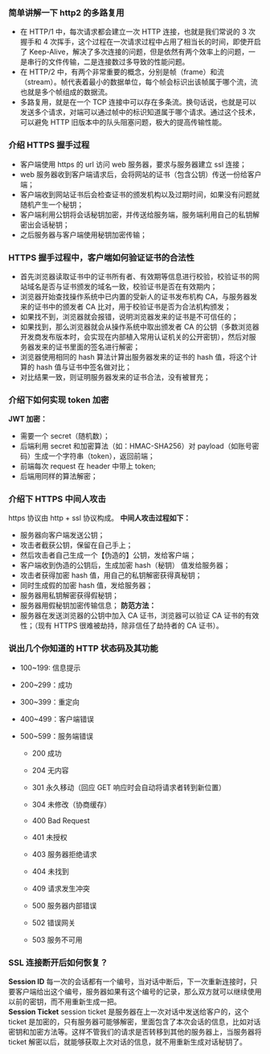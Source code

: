 ### 简单讲解一下 http2 的多路复用

- 在 HTTP/1 中，每次请求都会建立一次 HTTP 连接，也就是我们常说的 3 次握手和 4 次挥手，这个过程在一次请求过程中占用了相当长的时间，即使开启了 Keep-Alive，解决了多次连接的问题，但是依然有两个效率上的问题，一是串行的文件传输，二是连接数过多导致的性能问题。
- 在 HTTP/2 中，有两个非常重要的概念，分别是帧（frame）和流（stream）。帧代表着最小的数据单位，每个帧会标识出该帧属于哪个流，流也就是多个帧组成的数据流。
- 多路复用，就是在一个 TCP 连接中可以存在多条流。换句话说，也就是可以发送多个请求，对端可以通过帧中的标识知道属于哪个请求。通过这个技术，可以避免 HTTP 旧版本中的队头阻塞问题，极大的提高传输性能。

### 介绍 HTTPS 握手过程

- 客户端使用 https 的 url 访问 web 服务器，要求与服务器建立 ssl 连接；
- web 服务器收到客户端请求后，会将网站的证书（包含公钥）传送一份给客户端；
- 客户端收到网站证书后会检查证书的颁发机构以及过期时间，如果没有问题就随机产生一个秘钥；
- 客户端利用公钥将会话秘钥加密，并传送给服务端，服务端利用自己的私钥解密出会话秘钥；
- 之后服务器与客户端使用秘钥加密传输；

### HTTPS 握手过程中，客户端如何验证证书的合法性

- 首先浏览器读取证书中的证书所有者、有效期等信息进行校验，校验证书的网站域名是否与证书颁发的域名一致，校验证书是否在有效期内；
- 浏览器开始查找操作系统中已内置的受新人的证书发布机构 CA，与服务器发来的证书中的颁发者 CA 比对，用于校验证书是否为合法机构颁发；
- 如果找不到，浏览器就会报错，说明浏览器发来的证书是不可信任的；
- 如果找到，那么浏览器就会从操作系统中取出颁发者 CA 的公钥（多数浏览器开发商发布版本时，会实现在内部植入常用认证机关的公开密钥），然后对服务器发来的证书里面的签名进行解密；
- 浏览器使用相同的 hash 算法计算出服务器发来的证书的 hash 值，将这个计算的 hash 值与证书中签名做对比；
- 对比结果一致，则证明服务器发来的证书合法，没有被冒充；

### 介绍下如何实现 token 加密

**JWT 加密：**

- 需要一个 secret（随机数）；
- 后端利用 secret 和加密算法（如：HMAC-SHA256）对 payload（如账号密码）生成一个字符串（token），返回前端；
- 前端每次 request 在 header 中带上 token;
- 后端用同样的算法解密；

### 介绍下 HTTPS 中间人攻击

https 协议由 http + ssl 协议构成。
**中间人攻击过程如下：**

- 服务器向客户端发送公钥；
- 攻击者截获公钥，保留在自己手上；
- 然后攻击者自己生成一个【伪造的】公钥，发给客户端；
- 客户端收到伪造的公钥后，生成加密 hash（秘钥） 值发给服务器；
- 攻击者获得加密 hash 值，用自己的私钥解密获得真秘钥；
- 同时生成假的加密 hash 值，发给服务器；
- 服务器用私钥解密获得假秘钥；
- 服务器用假秘钥加密传输信息；
  **防范方法：**
- 服务器在发送浏览器的公钥中加入 CA 证书，浏览器可以验证 CA 证书的有效性；（现有 HTTPS 很难被劫持，除非信任了劫持者的 CA 证书）。

### 说出几个你知道的 HTTP 状态码及其功能

- 100~199: 信息提示
- 200~299：成功
- 300~399：重定向
- 400~499：客户端错误
- 500~599：服务端错误

  - 200 成功
  - 204 无内容
  - 301 永久移动（回应 GET 响应时会自动将请求者转到新位置）
  - 304 未修改（协商缓存）
  - 400 Bad Request
  - 401 未授权
  - 403 服务器拒绝请求
  - 404 未找到
  - 409 请求发生冲突
  - 500 服务器内部错误
  - 502 错误网关

  - 503 服务不可用

### SSL 连接断开后如何恢复？

**Session ID**
每一次的会话都有一个编号，当对话中断后，下一次重新连接时，只要客户端给出这个编号，服务器如果有这个编号的记录，那么双方就可以继续使用以前的密钥，而不用重新生成一把。  
**Session Ticket**
session ticket 是服务器在上一次对话中发送给客户的，这个 ticket 是加密的，只有服务器可能够解密，里面包含了本次会话的信息，比如对话密钥和加密方法等。这样不管我们的请求是否转移到其他的服务器上，当服务器将 ticket 解密以后，就能够获取上次对话的信息，就不用重新生成对话秘钥了。

###

###

###

###

###

###

###

###

###

###

###

###

###

###

###

###

###

###

###

###

###

###

###

###

###

###

###

###

###

###

###

###

###

###

###

###

###

###

###

###

###

###

###

###

###

###

###

###

###

###

###

###

###

###

###

###

###

###

###

###

###

###

###

###

###

###

###

###

###

###

###

###
